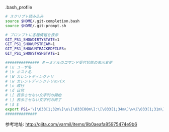 .bash_profile

```bash
# スクリプト読み込み
source $HOME/.git-completion.bash
source $HOME/.git-prompt.sh

# プロンプトに各種情報を表示
GIT_PS1_SHOWDIRTYSTATE=1
GIT_PS1_SHOWUPSTREAM=1
GIT_PS1_SHOWUNTRACKEDFILES=
GIT_PS1_SHOWSTASHSTATE=1

############### ターミナルのコマンド受付状態の表示変更
# \u ユーザ名
# \h ホスト名
# \W カレントディレクトリ
# \w カレントディレクトリのパス
# \n 改行
# \d 日付
# \[ 表示させない文字列の開始
# \] 表示させない文字列の終了
# \$ $
export PS1='\[\033[1;32m\]\u\[\033[00m\]:\[\033[1;34m\]\w\[\033[1;31m\]$(__git_ps1)\[\033[00m\] \$ '
##############
```
参考地址: http://qiita.com/varmil/items/9b0aeafa85975474e9b6
